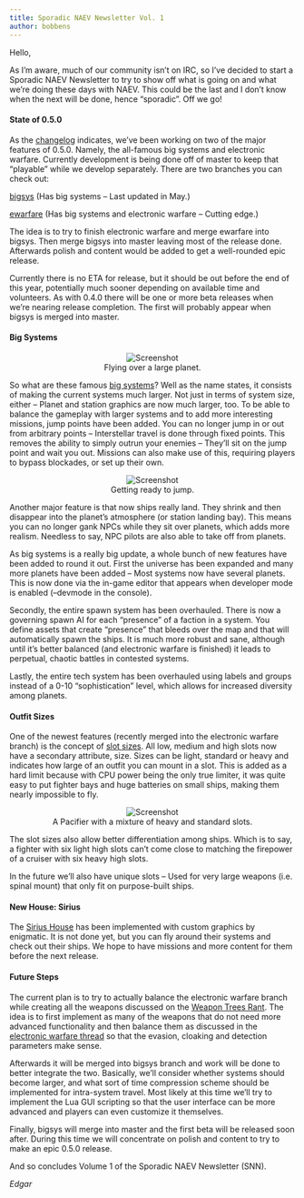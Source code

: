```yaml
---
title: Sporadic NAEV Newsletter Vol. 1
author: bobbens
---
```


Hello,

As I’m aware, much of our community isn’t on IRC, so I’ve decided to start a Sporadic NAEV Newsletter to try to show off what is going on and what we’re doing these days with NAEV. This could be the last and I don’t know when the next will be done, hence “sporadic”. Off we go!

#### State of 0.5.0

As the [changelog](https://web.archive.org/web/20180622180854/http://code.google.com/p/naev/wiki/Changelog) indicates, we’ve been working on two of the major features of 0.5.0. Namely, the all-famous big systems and electronic warfare. Currently development is being done off of master to keep that “playable” while we develop separately. There are two branches you can check out:

[bigsys](http://groups.google.com/group/naev/browse_thread/thread/7cb4701507fc0ff8) (Has big systems – Last updated in May.)

[ewarfare](http://groups.google.com/group/naev/browse_thread/thread/3ad080aff02b6c43) (Has big systems and electronic warfare – Cutting edge.)

The idea is to try to finish electronic warfare and merge ewarfare into bigsys. Then merge bigsys into master leaving most of the release done. Afterwards polish and content would be added to get a well-rounded epic release.

Currently there is no ETA for release, but it should be out before the end of this year, potentially much sooner depending on available time and volunteers. As with 0.4.0 there will be one or more beta releases when we’re nearing release completion. The first will probably appear when bigsys is merged into master.

#### Big Systems

<figure style="text-align:center;">
 <div class="embed-responsive figure-img">
    <img class='img-fluid' alt='Screenshot' src="<%= @items['/imgs/blarg/2010/07/bigplanet.png'].path %>" />
 </div>
 <figcaption class="figure-caption">Flying over a large planet.</figcaption>
</figure>

So what are these famous [big systems](http://groups.google.com/group/naev/browse_thread/thread/7cb4701507fc0ff8)? Well as the name states, it consists of making the current systems much larger. Not just in terms of system size, either – Planet and station graphics are now much larger, too. To be able to balance the gameplay with larger systems and to add more interesting missions, jump points have been added. You can no longer jump in or out from arbitrary points – Interstellar travel is done through fixed points. This removes the ability to simply outrun your enemies – They’ll sit on the jump point and wait you out. Missions can also make use of this, requiring players to bypass blockades, or set up their own.

<figure style="text-align:center;">
 <div class="embed-responsive figure-img">
    <img class='img-fluid' alt='Screenshot' src="<%= @items['/imgs/blarg/2010/07/jumppoint.png'].path %>" />
 </div>
 <figcaption class="figure-caption">Getting ready to jump.</figcaption>
</figure>

Another major feature is that now ships really land. They shrink and then disappear into the planet’s atmosphere (or station landing bay). This means you can no longer gank NPCs while they sit over planets, which adds more realism. Needless to say, NPC pilots are also able to take off from planets.

As big systems is a really big update, a whole bunch of new features have been added to round it out. First the universe has been expanded and many more planets have been added – Most systems now have several planets. This is now done via the in-game editor that appears when developer mode is enabled (–devmode in the console).

Secondly, the entire spawn system has been overhauled. There is now a governing spawn AI for each “presence” of a faction in a system. You define assets that create “presence” that bleeds over the map and that will automatically spawn the ships. It is much more robust and sane, although until it’s better balanced (and electronic warfare is finished) it leads to perpetual, chaotic battles in contested systems.

Lastly, the entire tech system has been overhauled using labels and groups instead of a 0-10 “sophistication” level, which allows for increased diversity among planets.

#### Outfit Sizes

One of the newest features (recently merged into the electronic warfare branch) is the concept of [slot sizes](http://groups.google.com/group/naev/browse_thread/thread/2c6aee9aed51bef6/dcb2457c7d44c23c). All low, medium and high slots now have a secondary attribute, size. Sizes can be light, standard or heavy and indicates how large of an outfit you can mount in a slot. This is added as a hard limit because with CPU power being the only true limiter, it was quite easy to put fighter bays and huge batteries on small ships, making them nearly impossible to fly.

<figure style="text-align:center;">
 <div class="embed-responsive figure-img">
    <img class='img-fluid' alt='Screenshot' src="<%= @items['/imgs/blarg/2010/07/slotsizes.png'].path %>" />
 </div>
 <figcaption class="figure-caption">A Pacifier with a mixture of heavy and standard slots.</figcaption>
</figure>

The slot sizes also allow better differentiation among ships. Which is to say, a fighter with six light high slots can’t come close to matching the firepower of a cruiser with six heavy high slots.

In the future we’ll also have unique slots – Used for very large weapons (i.e. spinal mount) that only fit on purpose-built ships.

#### New House: Sirius

The [Sirius House](https://web.archive.org/web/20180622180854/http://code.google.com/p/naev/wiki/Sirius) has been implemented with custom graphics by enigmatic. It is not done yet, but you can fly around their systems and check out their ships. We hope to have missions and more content for them before the next release.

#### Future Steps

The current plan is to try to actually balance the electronic warfare branch while creating all the weapons discussed on the [Weapon Trees Rant](https://web.archive.org/web/20180622180854/http://groups.google.com/group/naev/browse_thread/thread/340a1f588aa1b10e). The idea is to first implement as many of the weapons that do not need more advanced functionality and then balance them as discussed in the [electronic warfare thread](https://web.archive.org/web/20180622180854/http://groups.google.com/group/naev/browse_thread/thread/3ad080aff02b6c43/f37d7c20f84f9b43) so that the evasion, cloaking and detection parameters make sense.

Afterwards it will be merged into bigsys branch and work will be done to better integrate the two. Basically, we’ll consider whether systems should become larger, and what sort of time compression scheme should be implemented for intra-system travel. Most likely at this time we’ll try to implement the Lua GUI scripting so that the user interface can be more advanced and players can even customize it themselves.

Finally, bigsys will merge into master and the first beta will be released soon after. During this time we will concentrate on polish and content to try to make an epic 0.5.0 release.

And so concludes Volume 1 of the Sporadic NAEV Newsletter (SNN).

*Edgar*
